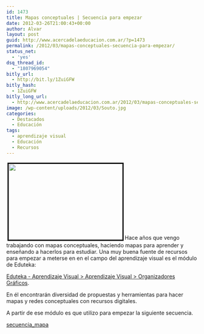 ```yaml
---
id: 1473
title: Mapas conceptuales | Secuencia para empezar
date: 2012-03-26T21:00:43+00:00
author: Alvar
layout: post
guid: http://www.acercadelaeducacion.com.ar/?p=1473
permalink: /2012/03/mapas-conceptuales-secuencia-para-empezar/
status_net:
  - 'yes'
dsq_thread_id:
  - "1807969054"
bitly_url:
  - http://bit.ly/1ZuiGFW
bitly_hash:
  - 1ZuiGFW
bitly_long_url:
  - http://www.acercadelaeducacion.com.ar/2012/03/mapas-conceptuales-secuencia-para-empezar/
image: /wp-content/uploads/2012/03/Souto.jpg
categories:
  - Destacados
  - Educación
tags:
  - aprendizaje visual
  - Educación
  - Recursos
---
```

<a href="http://www.acercadelaeducacion.com.ar/wp-content/uploads/2012/03/Souto.jpg"><img class="alignleft size-medium wp-image-1482" style="border: 3px solid black; margin: 3px;" title="Souto" src="http://www.acercadelaeducacion.com.ar/wp-content/uploads/2012/03/Souto-300x200.jpg" alt="" width="300" height="200" /></a>Hace años que vengo trabajando con mapas conceptuales, haciendo mapas para aprender y enseñando a hacerlos para estudiar. Una muy buena fuente de recursos para empezar a meterse en en el campo del aprendizaje visual es el módulo de Eduteka:

<a href="http://www.eduteka.org/modulos.php?catx=4&amp;idSubX=86">Eduteka - Aprendizaje Visual &gt; Aprendizaje Visual &gt; Organizadores Gráficos</a>.

En él encontrarán diversidad de propuestas y herramientas para hacer mapas y redes conceptuales con recursos digitales.

A partir de ese módulo es que utilizo para empezar la siguiente secuencia.

<a href="http://www.acercadelaeducacion.com.ar/wp-content/uploads/2012/03/secuencia_mapa1.pdf">secuencia_mapa</a>
<p style="text-align: center;"></p>